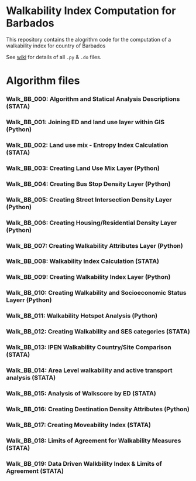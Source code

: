 # Walkability Index Computation for Barbados

This repository contains the alogrithm code for the computation of a walkability index for country of Barbados

See [wiki](https://github.com/UWI-DataGroup/repo_p145/wiki/Barbados-Walkability-Index-Computation) for details of all `.py` & `.do` files.

# Algorithm files 

### Walk_BB_000:        Algorithm and Statical Analysis Descriptions (STATA)
### Walk_BB_001:        Joining ED and land use layer within GIS (Python)
### Walk_BB_002:        Land use mix - Entropy Index Calculation (STATA)
### Walk_BB_003:        Creating Land Use Mix Layer (Python)
### Walk_BB_004:        Creating Bus Stop Density Layer (Python)
### Walk_BB_005:        Creating Street Intersection Density Layer (Python)
### Walk_BB_006:        Creating Housing/Residential Density Layer (Python)
### Walk_BB_007:        Creating Walkability Attributes Layer (Python)
### Walk_BB_008:        Walkability Index Calculation (STATA)
### Walk_BB_009:        Creating Walkability Index Layer (Python)
### Walk_BB_010:        Creating Walkability and Socioeconomic Status Layerr (Python)
### Walk_BB_011:        Walkability Hotspot Analysis (Python)
### Walk_BB_012:        Creating Walkability and SES categories (STATA)
### Walk_BB_013:        IPEN Walkability Country/Site Comparison (STATA)
### Walk_BB_014:        Area Level walkability and active transport analysis (STATA)
### Walk_BB_015:        Analysis of Walkscore by ED (STATA)
### Walk_BB_016:        Creating Destination Density Attributes (Python)
### Walk_BB_017:        Creating Moveability Index (STATA)
### Walk_BB_018:        Limits of Agreement for Walkability Measures (STATA)
### Walk_BB_019:        Data Driven Walkbility Index & Limits of Agreement (STATA)
